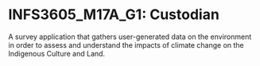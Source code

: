 # INFS3605_M17A_G1: Custodian
A survey application that gathers user-generated data on the environment in order to assess and understand the impacts of climate change on the Indigenous Culture and Land.

